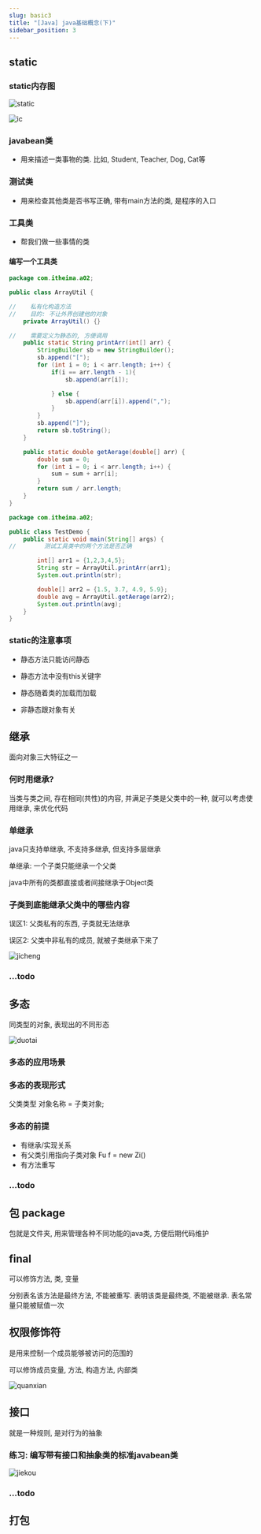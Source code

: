 ```yaml
---
slug: basic3
title: "[Java] java基础概念(下)"
sidebar_position: 3
---
```


## static

### static内存图

![static](assets/static.jpg)

![ic](assets/ic.jpg)

### javabean类

- 用来描述一类事物的类. 比如, Student, Teacher, Dog, Cat等

### 测试类

- 用来检查其他类是否书写正确, 带有main方法的类, 是程序的入口

### 工具类

- 帮我们做一些事情的类

#### 编写一个工具类

```java
package com.itheima.a02;

public class ArrayUtil {

//    私有化构造方法
//    目的: 不让外界创建他的对象
    private ArrayUtil() {}

//    需要定义为静态的, 方便调用
    public static String printArr(int[] arr) {
        StringBuilder sb = new StringBuilder();
        sb.append("[");
        for (int i = 0; i < arr.length; i++) {
            if(i == arr.length - 1){
                sb.append(arr[i]);

            } else {
                sb.append(arr[i]).append(",");
            }
        }
        sb.append("]");
        return sb.toString();
    }

    public static double getAerage(double[] arr) {
        double sum = 0;
        for (int i = 0; i < arr.length; i++) {
            sum = sum + arr[i];
        }
        return sum / arr.length;
    }
}

package com.itheima.a02;

public class TestDemo {
    public static void main(String[] args) {
//        测试工具类中的两个方法是否正确

        int[] arr1 = {1,2,3,4,5};
        String str = ArrayUtil.printArr(arr1);
        System.out.println(str);

        double[] arr2 = {1.5, 3.7, 4.9, 5.9};
        double avg = ArrayUtil.getAerage(arr2);
        System.out.println(avg);
    }
}

```

### static的注意事项

- 静态方法只能访问静态
- 静态方法中没有this关键字

- 静态随着类的加载而加载
- 非静态跟对象有关

## 继承

面向对象三大特征之一

### 何时用继承?

当类与类之间, 存在相同(共性)的内容, 并满足子类是父类中的一种, 就可以考虑使用继承, 来优化代码

### 单继承

java只支持单继承, 不支持多继承, 但支持多层继承

单继承: 一个子类只能继承一个父类

java中所有的类都直接或者间接继承于Object类

### 子类到底能继承父类中的哪些内容

误区1: 父类私有的东西, 子类就无法继承

误区2: 父类中非私有的成员, 就被子类继承下来了

![jicheng](assets/jicheng.jpg)

### ...todo

## 多态

同类型的对象, 表现出的不同形态

![duotai](assets/duotai.jpg)

### 多态的应用场景

### 多态的表现形式

父类类型 对象名称 = 子类对象;

### 多态的前提

- 有继承/实现关系
- 有父类引用指向子类对象 Fu f = new Zi()
- 有方法重写

### ...todo

## 包 package

包就是文件夹, 用来管理各种不同功能的java类, 方便后期代码维护

## final

可以修饰方法, 类, 变量

分别表名该方法是最终方法, 不能被重写. 表明该类是最终类, 不能被继承. 表名常量只能被赋值一次

## 权限修饰符

是用来控制一个成员能够被访问的范围的

可以修饰成员变量, 方法, 构造方法, 内部类

![quanxian](assets/quanxian.jpg)

## 接口

就是一种规则, 是对行为的抽象

### 练习: 编写带有接口和抽象类的标准javabean类

![jiekou](assets/jiekou.jpg)

### ...todo

## 打包



